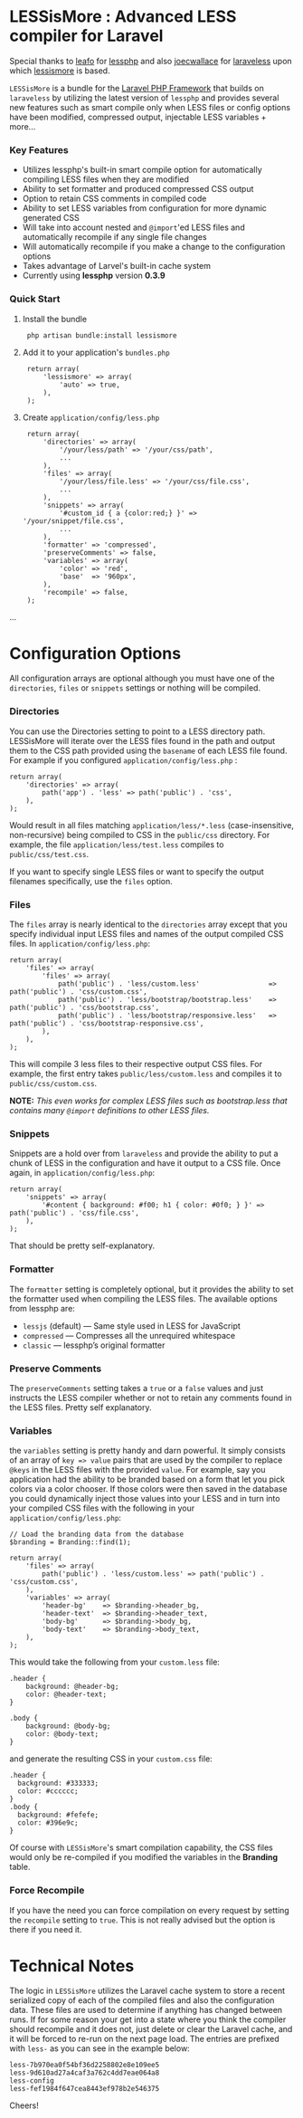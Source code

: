 # LESSisMore : Advanced LESS compiler for Laravel

Special thanks to [leafo](https://github.com/leafo) for [lessphp](https://github.com/leafo/lessphp) and also [joecwallace](https://github.com/joecwallace) for [laraveless](https://github.com/joecwallace/lessphp-laravel) upon which [lessismore](https://github.com/rhukster/Laravel-LESSisMore) is based.

`LESSisMore` is a bundle for the [Laravel PHP Framework](http://laravel.com/) that builds on `laraveless` by utilizing the latest version of `lessphp` and provides several new features such as smart compile only when LESS files or config options have been modified, compressed output, injectable LESS variables + more...

### Key Features

* Utilizes lessphp's built-in smart compile option for automatically compiling LESS files when they are modified
* Ability to set formatter and produced compressed CSS output
* Option to retain CSS comments in compiled code
* Ability to set LESS variables from configuration for more dynamic generated CSS
* Will take into account nested and `@import`'ed LESS files and automatically recompile if any single file changes
* Will automatically recompile if you make a change to the configuration options
* Takes advantage of Larvel's built-in cache system
* Currently using **lessphp** version **0.3.9**

### Quick Start

1. Install the bundle

        php artisan bundle:install lessismore

1. Add it to your application's `bundles.php`

        return array(
            'lessismore' => array(
            	'auto' => true,
            ),
        );

1. Create `application/config/less.php`

        return array(
            'directories' => array(
                '/your/less/path' => '/your/css/path',
                ...
            ),
            'files' => array(
            	'/your/less/file.less' => '/your/css/file.css',
                ...
            ),
            'snippets' => array(
            	'#custom_id { a {color:red;} }' => '/your/snippet/file.css',
                ...
            ),
            'formatter' => 'compressed',
    		'preserveComments' => false,
		    'variables' => array(
		    	'color' => 'red',
		    	'base' 	=> '960px',
		    ),
		    'recompile' => false,
		);

...

# Configuration Options

All configuration arrays are optional although you must have one of the `directories`, `files` or `snippets` settings or nothing will be compiled.

### Directories

You can use the Directories setting to point to a LESS directory path.  LESSisMore will iterate over the LESS files found in the path and output them to the CSS path provided using the `basename` of each LESS file found. For example if you configured `application/config/less.php` :

    return array(
    	'directories' => array(
    		path('app') . 'less' => path('public') . 'css',
    	),
    );

Would result in all files matching `application/less/*.less` (case-insensitive, non-recursive) being compiled to CSS in the `public/css` directory. For example, the file `application/less/test.less` compiles to `public/css/test.css`.

If you want to specify single LESS files or want to specify the output filenames specifically, use the `files` option.

### Files

The `files` array is nearly identical to the `directories` array except that you specify individual input LESS files and names of the output compiled CSS files. In `application/config/less.php`:

    return array(
    	'files' => array(
    		'files' => array(
		        path('public') . 'less/custom.less' 				=> path('public') . 'css/custom.css',
		        path('public') . 'less/bootstrap/bootstrap.less' 	=> path('public') . 'css/bootstrap.css',
		        path('public') . 'less/bootstrap/responsive.less' 	=> path('public') . 'css/bootstrap-responsive.css',
		    ),
    	),
    );

This will compile 3 less files to their respective output CSS files.  For example, the first entry takes `public/less/custom.less` and compiles it to `public/css/custom.css`.

**NOTE:** *This even works for complex LESS files such as bootstrap.less that contains many `@import` definitions to other LESS files.*

### Snippets

Snippets are a hold over from `laraveless` and provide the ability to put a chunk of LESS in the configuration and have it output to a CSS file. Once again, in `application/config/less.php`:

    return array(
    	'snippets' => array(
    		'#content { background: #f00; h1 { color: #0f0; } }' => path('public') . 'css/file.css',
    	),
    );

That should be pretty self-explanatory.

### Formatter

The `formatter` setting is completely optional, but it provides the ability to set the formatter used when compiling the LESS files.  The available options from lessphp are:

* `lessjs` (default) — Same style used in LESS for JavaScript
* `compressed` — Compresses all the unrequired whitespace
* `classic` — lessphp’s original formatter

### Preserve Comments

The `preserveComments` setting takes a `true` or a `false` values and just instructs the LESS compiler whether or not to retain any comments found in the LESS files. Pretty self explanatory.

### Variables

the `variables` setting is pretty handy and darn powerful.  It simply consists of an array of `key => value` pairs that are used by the compiler to replace `@keys` in the LESS files with the provided `value`.  For example, say you application had the ability to be branded based on a form that let you pick colors via a color chooser.  If those colors were then saved in the database you could dynamically inject those values into your LESS and in turn into your compiled CSS files with the following in your `application/config/less.php`:

	// Load the branding data from the database
	$branding = Branding::find(1);

	return array(
	    'files' => array(
	        path('public') . 'less/custom.less' => path('public') . 'css/custom.css',
	    ),
	    'variables' => array(
	    	'header-bg'    => $branding->header_bg,
	    	'header-text'  => $branding->header_text,
	        'body-bg'      => $branding->body_bg,
	        'body-text'    => $branding->body_text,
	    ),
	);

This would take the following from your `custom.less` file:

	.header {
		background: @header-bg;
		color: @header-text;
	}

	.body {
		background: @body-bg;
		color: @body-text;
	}

and generate the resulting CSS in your `custom.css` file:

	.header {
	  background: #333333;
	  color: #cccccc;
	}
	.body {
	  background: #fefefe;
	  color: #396e9c;
	}

Of course with `LESSisMore`'s smart compilation capability, the CSS files would only be re-compiled if you modified the variables in the **Branding** table.

### Force Recompile

If you have the need you can force compilation on every request by setting the `recompile` setting to `true`.  This is not really advised but the option is there if you need it.

# Technical Notes

The logic in `LESSisMore` utilizes the Laravel cache system to store a recent serialized copy of each of the compiled files and also the configuration data.  These files are used to determine if anything has changed between runs.  If for some reason your get into a state where you think the compiler should recompile and it does not, just delete or clear the Laravel cache, and it will be forced to re-run on the next page load. The entries are prefixed with `less-` as you can see in the example below:

	less-7b970ea0f54bf36d2258802e8e109ee5
	less-9d610ad27a4caf3a762c4dd7eae064a8
	less-config
	less-fef1984f647cea8443ef978b2e546375

Cheers!
